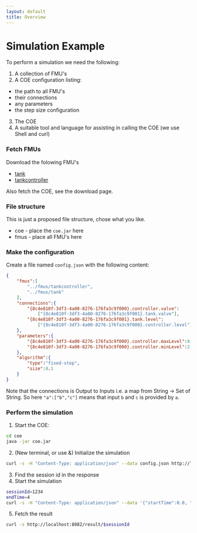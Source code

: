 ```yaml
---
layout: default
title: Overview
---
```





# Simulation Example

To perform a simulation we need the following:

1. A collection of FMU's
2. A COE configuration listing:
 * the path to all FMU's
 * their connections
 * any parameters
 * the step size configuration
3. The COE
4. A suitable tool and language for assisting in calling the COE (we use Shell and curl)

### Fetch FMUs

Download the folowing FMU's

* [tank]()
* [tankcontroller]()

Also fetch the COE, see the download page.

### File structure
This is just a proposed file structure, chose what you like.

* coe - place the `coe.jar` here
* fmus - place all FMU's here

### Make the configuration

Create a file named `config.json` with the following content:

```json
{
	"fmus":[
		"../fmus/tankcontroller",
		"../fmus/tank"
	],
	"connections":{
		"{8c4e810f-3df3-4a00-8276-176fa3c9f000}.controller.valve":
		    ["{8c4e810f-3df3-4a00-8276-176fa3c9f001}.tank.valve"],
		"{8c4e810f-3df3-4a00-8276-176fa3c9f001}.tank.level":
		    ["{8c4e810f-3df3-4a00-8276-176fa3c9f000}.controller.level"]
	},
	"parameters":{
		"{8c4e810f-3df3-4a00-8276-176fa3c9f000}.controller.maxLevel":8,
		"{8c4e810f-3df3-4a00-8276-176fa3c9f000}.controller.minLevel":2
	},
	"algorithm":{
		"type":"fixed-step",
		"size":0.1
	}
}

```

Note that the connections is Output to Inputs i.e. a map from String -> Set of String. So here `"a":["b","c"]` means that input `b` and `c` is provided by `a`.

### Perform the simulation

1. Start the COE:

```bash
cd coe
java -jar coe.jar 
```

2. (New terminal, or use &) Initialize the simulation

```bash
curl -s -H "Content-Type: application/json" --data config.json http://localhost:8082/initialize
```

3. Find the session id in the response
4. Start the simulation

```bash
sessionId=1234
endTime=4
curl -s -H "Content-Type: application/json" --data '{"startTime":0.0, "endTime":'$endTime'}' http://localhost:8082/simulate/$sessionId
```

5. Fetch the result

```bash
curl -s http://localhost:8082/result/$sessionId
```







